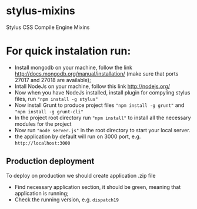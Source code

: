 # stylus-mixins
Stylus CSS Compile Engine Mixins


# For quick instalation run:
- Install mongodb on your machine, follow the link http://docs.mongodb.org/manual/installation/ (make sure that ports 27017 and 27018 are available);
- Intall NodeJs on your machine, follow this link http://nodejs.org/
- Now when you have NodeJs installed, install plugin for compyling stylus files, run
```"npm install -g stylus"```
- Now install Grunt to produce project files
```"npm install -g grunt"```
 and
 ```"npm install -g grunt-cli"```
- In the project root directory run
```"npm install"```
 to install all the necessary modules for the project
- Now run
```"node server.js"```
 in the root directory to start your local server.
- the application by default will run on 3000 port, e.g. ```http://localhost:3000```

## Production deployment
To deploy on production we should create application .zip file
- Find necessary application section, it should be green, meaning that application is running;
- Check the running version, e.g. ```dispatch19```